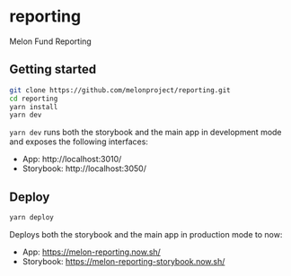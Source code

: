 # reporting

Melon Fund Reporting

## Getting started

```bash
git clone https://github.com/melonproject/reporting.git
cd reporting
yarn install
yarn dev
```

`yarn dev` runs both the storybook and the main app in development mode and exposes the following interfaces:

- App: http://localhost:3010/
- Storybook: http://localhost:3050/

## Deploy

```bash
yarn deploy
```

Deploys both the storybook and the main app in production mode to now:

- App: https://melon-reporting.now.sh/
- Storybook: https://melon-reporting-storybook.now.sh/
